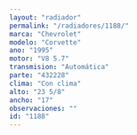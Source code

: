 ```yaml
---
layout: "radiador"
permalink: "/radiadores/1188/"
marca: "Chevrolet"
modelo: "Corvette"
ano: "1995"
motor: "V8 5.7"
transmision: "Automática"
parte: "432228"
clima: "Con clima"
alto: "23 5/8"
ancho: "17"
observaciones: ""
id: "1188"
---
```



